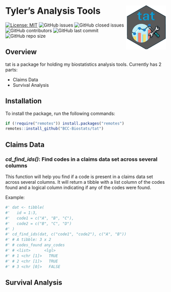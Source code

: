 
# Tyler’s Analysis Tools <a href="https://github.com/BCC-Biostats/tat"><img src="man/figures/tathex.png" align="right" height="138" /></a>

[![License:
MIT](https://img.shields.io/badge/License-MIT-yellow.svg)](https://opensource.org/licenses/MIT)
![GitHub issues](https://img.shields.io/github/issues/BCC-Biostats/tat)
![GitHub closed
issues](https://img.shields.io/github/issues-closed/BCC-Biostats/tat)
![GitHub
contributors](https://img.shields.io/github/contributors/BCC-Biostats/tat)
![GitHub last
commit](https://img.shields.io/github/last-commit/BCC-Biostats/tat)
![GitHub repo
size](https://img.shields.io/github/repo-size/BCC-Biostats/tat)

## Overview

tat is a package for holding my biostatistics analysis tools. Currently
has 2 parts:

- Claims Data
- Survival Analysis

## Installation

To install the package, run the following commands:

``` r
if (!require("remotes")) install.packages("remotes")
remotes::install_github("BCC-Biostats/tat")   
```

## Claims Data

### *cd_find_ids()*: Find codes in a claims data set across several columns

This function will help you find if a code is present in a claims data
set across several columns. It will return a tibble with a list column
of the codes found and a logical column indicating if any of the codes
were found.

Example:

``` r
#' dat <- tibble(
#'   id = 1:3,
#'   code1 = c("A", "B", "C"),
#'   code2 = c("B", "C", "D")
#' )
#' cd_find_ids(dat, c("code1", "code2"), c("A", "B"))
#' # A tibble: 3 x 2
#' # codes_found any_codes
#' # <list>      <lgl>
#' # 1 <chr [1]>   TRUE
#' # 2 <chr [1]>   TRUE
#' # 3 <chr [0]>   FALSE
```

## Survival Analysis
